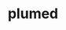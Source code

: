 ---
title: "plumed"
layout: cache
categories: [package, develop-2024-05-26]
meta: {"versions": ["2.9.0"], "compilers": ["cce@=15.0.1", "gcc@=11.4.0", "gcc@=9.4.0", "oneapi@=2024.0.0"], "oss": ["rhel8", "ubuntu20.04", "ubuntu22.04"], "platforms": ["linux"], "targets": ["neoverse_v1", "neoverse_v2", "ppc64le", "x86_64_v3", "zen4"], "stacks": ["e4s", "e4s-cray-rhel", "e4s-neoverse-v2", "e4s-neoverse_v1", "e4s-oneapi", "e4s-power", "root"], "num_specs": 6, "num_specs_by_stack": {"root": 6, "e4s-cray-rhel": 1, "e4s-power": 1, "e4s-neoverse_v1": 1, "e4s-neoverse-v2": 1, "e4s": 1, "e4s-oneapi": 1}}
spec_details: [{"hash": "nopja3rihuaadvkxshdr2bvwjtvcmurx", "compiler": "cce@=15.0.1", "versions": ["2.9.0"], "os": "rhel8", "platform": "linux", "target": "zen4", "variants": ["arrayfire=none", "build_system=autotools", "+gsl", "+mpi", "optional_modules=all", "+shared"], "stacks": ["root", "e4s-cray-rhel"], "size": "-", "tarball": "https://binaries.spack.io/develop-2024-05-26/build_cache/linux-rhel8-zen4/cce-15.0.1/plumed-2.9.0/linux-rhel8-zen4-cce-15.0.1-plumed-2.9.0-nopja3rihuaadvkxshdr2bvwjtvcmurx.spack"}, {"hash": "tohyrlchzply2r5xp73utvhj6wgo7lh6", "compiler": "gcc@=9.4.0", "versions": ["2.9.0"], "os": "ubuntu20.04", "platform": "linux", "target": "ppc64le", "variants": ["arrayfire=none", "build_system=autotools", "+gsl", "+mpi", "optional_modules=all", "+shared"], "stacks": ["e4s-power", "root"], "size": "-", "tarball": "https://binaries.spack.io/develop-2024-05-26/build_cache/linux-ubuntu20.04-ppc64le/gcc-9.4.0/plumed-2.9.0/linux-ubuntu20.04-ppc64le-gcc-9.4.0-plumed-2.9.0-tohyrlchzply2r5xp73utvhj6wgo7lh6.spack"}, {"hash": "q5qnvbh3fxwr6ksxpoxmdzyhpqt6oo3w", "compiler": "gcc@=11.4.0", "versions": ["2.9.0"], "os": "ubuntu22.04", "platform": "linux", "target": "neoverse_v1", "variants": ["arrayfire=none", "build_system=autotools", "+gsl", "+mpi", "optional_modules=all", "+shared"], "stacks": ["e4s-neoverse_v1", "root"], "size": "-", "tarball": "https://binaries.spack.io/develop-2024-05-26/build_cache/linux-ubuntu22.04-neoverse_v1/gcc-11.4.0/plumed-2.9.0/linux-ubuntu22.04-neoverse_v1-gcc-11.4.0-plumed-2.9.0-q5qnvbh3fxwr6ksxpoxmdzyhpqt6oo3w.spack"}, {"hash": "tsftyj6af7ke4q7t273ce47wxgjlvwki", "compiler": "gcc@=11.4.0", "versions": ["2.9.0"], "os": "ubuntu22.04", "platform": "linux", "target": "neoverse_v2", "variants": ["arrayfire=none", "build_system=autotools", "+gsl", "+mpi", "optional_modules=all", "+shared"], "stacks": ["e4s-neoverse-v2", "root"], "size": "-", "tarball": "https://binaries.spack.io/develop-2024-05-26/build_cache/linux-ubuntu22.04-neoverse_v2/gcc-11.4.0/plumed-2.9.0/linux-ubuntu22.04-neoverse_v2-gcc-11.4.0-plumed-2.9.0-tsftyj6af7ke4q7t273ce47wxgjlvwki.spack"}, {"hash": "vlrcjqm735yt5bllvvfkjbcgrybt6ixp", "compiler": "gcc@=11.4.0", "versions": ["2.9.0"], "os": "ubuntu22.04", "platform": "linux", "target": "x86_64_v3", "variants": ["arrayfire=none", "build_system=autotools", "+gsl", "+mpi", "optional_modules=all", "+shared"], "stacks": ["root", "e4s"], "size": "-", "tarball": "https://binaries.spack.io/develop-2024-05-26/build_cache/linux-ubuntu22.04-x86_64_v3/gcc-11.4.0/plumed-2.9.0/linux-ubuntu22.04-x86_64_v3-gcc-11.4.0-plumed-2.9.0-vlrcjqm735yt5bllvvfkjbcgrybt6ixp.spack"}, {"hash": "7tlnjrwqwhouakq4kkqdlymr4x5me4kq", "compiler": "oneapi@=2024.0.0", "versions": ["2.9.0"], "os": "ubuntu22.04", "platform": "linux", "target": "x86_64_v3", "variants": ["arrayfire=none", "build_system=autotools", "+gsl", "+mpi", "optional_modules=all", "+shared"], "stacks": ["root", "e4s-oneapi"], "size": "-", "tarball": "https://binaries.spack.io/develop-2024-05-26/build_cache/linux-ubuntu22.04-x86_64_v3/oneapi-2024.0.0/plumed-2.9.0/linux-ubuntu22.04-x86_64_v3-oneapi-2024.0.0-plumed-2.9.0-7tlnjrwqwhouakq4kkqdlymr4x5me4kq.spack"}]
---